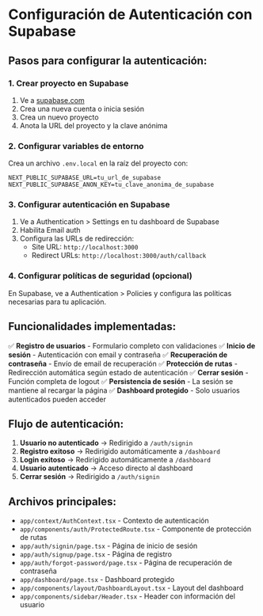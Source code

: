 # Configuración de Autenticación con Supabase

## Pasos para configurar la autenticación:

### 1. Crear proyecto en Supabase
1. Ve a [supabase.com](https://supabase.com)
2. Crea una nueva cuenta o inicia sesión
3. Crea un nuevo proyecto
4. Anota la URL del proyecto y la clave anónima

### 2. Configurar variables de entorno
Crea un archivo `.env.local` en la raíz del proyecto con:

```env
NEXT_PUBLIC_SUPABASE_URL=tu_url_de_supabase
NEXT_PUBLIC_SUPABASE_ANON_KEY=tu_clave_anonima_de_supabase
```

### 3. Configurar autenticación en Supabase
1. Ve a Authentication > Settings en tu dashboard de Supabase
2. Habilita Email auth
3. Configura las URLs de redirección:
   - Site URL: `http://localhost:3000`
   - Redirect URLs: `http://localhost:3000/auth/callback`

### 4. Configurar políticas de seguridad (opcional)
En Supabase, ve a Authentication > Policies y configura las políticas necesarias para tu aplicación.

## Funcionalidades implementadas:

✅ **Registro de usuarios** - Formulario completo con validaciones
✅ **Inicio de sesión** - Autenticación con email y contraseña
✅ **Recuperación de contraseña** - Envío de email de recuperación
✅ **Protección de rutas** - Redirección automática según estado de autenticación
✅ **Cerrar sesión** - Función completa de logout
✅ **Persistencia de sesión** - La sesión se mantiene al recargar la página
✅ **Dashboard protegido** - Solo usuarios autenticados pueden acceder

## Flujo de autenticación:

1. **Usuario no autenticado** → Redirigido a `/auth/signin`
2. **Registro exitoso** → Redirigido automáticamente a `/dashboard`
3. **Login exitoso** → Redirigido automáticamente a `/dashboard`
4. **Usuario autenticado** → Acceso directo al dashboard
5. **Cerrar sesión** → Redirigido a `/auth/signin`

## Archivos principales:

- `app/context/AuthContext.tsx` - Contexto de autenticación
- `app/components/auth/ProtectedRoute.tsx` - Componente de protección de rutas
- `app/auth/signin/page.tsx` - Página de inicio de sesión
- `app/auth/signup/page.tsx` - Página de registro
- `app/auth/forgot-password/page.tsx` - Página de recuperación de contraseña
- `app/dashboard/page.tsx` - Dashboard protegido
- `app/components/layout/DashboardLayout.tsx` - Layout del dashboard
- `app/components/sidebar/Header.tsx` - Header con información del usuario 